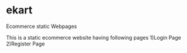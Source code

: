 # ekart
Ecommerce static Webpages

This is a static ecommerce website having following pages
1)Login Page
2)Register Page 
